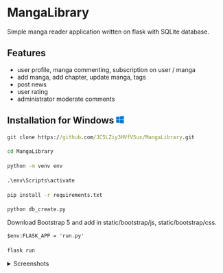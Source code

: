 # MangaLibrary

Simple manga reader application written on flask with SQLite database.

## Features

- user profile, manga commenting, subscription on user / manga
- add manga, add chapter, update manga, tags
- post news
- user rating
- administrator moderate comments

## Installation for Windows ![Windows](assets/5.png)

```cmd
git clone https://github.com/JC5LZiy3HVfV5ux/MangaLibrary.git

cd MangaLibrary

python -m venv env

.\env\Scripts\activate

pip install -r requirements.txt

python db_create.py
```

Download Bootstrap 5 and add in static/bootstrap/js, static/bootstrap/css.

```cmd
$env:FLASK_APP = 'run.py'

flask run
```

<details><summary>Screenshots</summary>
Index page:

![index page](assets/2.png)

User profile:

![user profile](assets/1.png)

Manga page:

![manga page](assets/3.png)

Chapter page:

![chapter page](assets/4.png)

</details>
